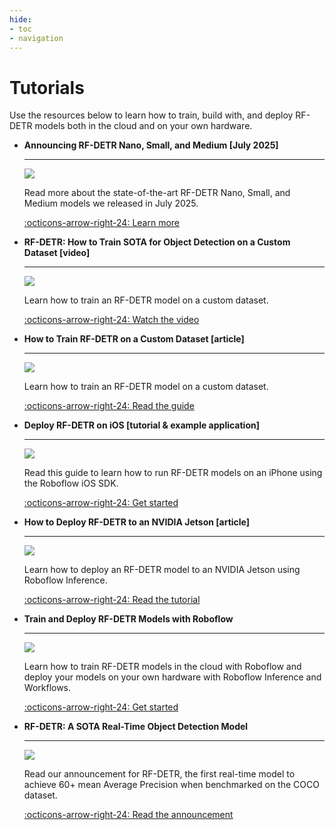 ```yaml
---
hide:
- toc
- navigation
---
```



# Tutorials

Use the resources below to learn how to train, build with, and deploy RF-DETR models both in the cloud and on your own hardware.

<div class="grid cards" markdown>

- 
    **Announcing RF-DETR Nano, Small, and Medium [July 2025]**

    ---

    ![](https://blog.roboflow.com/content/images/size/w1000/format/webp/2025/07/img-blog-rf-detr-1.png)

    Read more about the state-of-the-art RF-DETR Nano, Small, and Medium models we released in July 2025.

    [:octicons-arrow-right-24: Learn more](https://blog.roboflow.com/rf-detr-nano-small-medium/)


-   **RF-DETR: How to Train SOTA for Object Detection on a Custom Dataset [video]**

    ---

    ![](https://i.ytimg.com/vi/-OvpdLAElFA/maxresdefault.jpg)

    Learn how to train an RF-DETR model on a custom dataset.

    [:octicons-arrow-right-24: Watch the video](https://www.youtube.com/watch?v=-OvpdLAElFA)
    
-   **How to Train RF-DETR on a Custom Dataset [article]**

    ---

    ![](https://blog.roboflow.com/content/images/size/w1000/format/webp/2025/03/img-blog-how-to-send-slack-notification-workflows-v4-1.png)

    Learn how to train an RF-DETR model on a custom dataset.

    [:octicons-arrow-right-24: Read the guide](https://blog.roboflow.com/train-rf-detr-on-a-custom-dataset/)

-   **Deploy RF-DETR on iOS [tutorial & example application]**

    ---

    ![](https://blog.roboflow.com/content/images/size/w1000/format/webp/2025/07/img-blog-deep-learning-solves-frustrations--5--min.png)

    Read this guide to learn how to run RF-DETR models on an iPhone using the Roboflow iOS SDK.

    [:octicons-arrow-right-24: Get started](https://blog.roboflow.com/ios-rf-detr-nano/)



-   **How to Deploy RF-DETR to an NVIDIA Jetson [article]**

    ---

    ![](https://blog.roboflow.com/content/images/size/w1000/format/webp/2025/06/inst-3-.png)

    Learn how to deploy an RF-DETR model to an NVIDIA Jetson using Roboflow Inference.

    [:octicons-arrow-right-24: Read the tutorial](https://blog.roboflow.com/how-to-deploy-rf-detr-to-an-nvidia-jetson/)

-   **Train and Deploy RF-DETR Models with Roboflow**

    ---

    ![](https://blog.roboflow.com/content/images/size/w1000/format/webp/2025/03/img-blog-nycerebro-2.png)

    Learn how to train RF-DETR models in the cloud with Roboflow and deploy your models on your own hardware with Roboflow Inference and Workflows.

    [:octicons-arrow-right-24: Get started](https://blog.roboflow.com/content/images/size/w1000/format/webp/2025/03/img-blog-nycerebro-2.png)

-   **RF-DETR: A SOTA Real-Time Object Detection Model**

    ---

    ![](https://blog.roboflow.com/content/images/size/w1000/format/webp/2025/03/img-blog-nycerebro--2--min.png)

    Read our announcement for RF-DETR, the first real-time model to achieve 60+ mean Average Precision when benchmarked on the COCO dataset.

    [:octicons-arrow-right-24: Read the announcement](https://blog.roboflow.com/rf-detr/)



</div>
